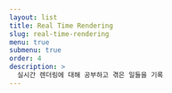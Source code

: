 ```yaml
---
layout: list
title: Real Time Rendering
slug: real-time-rendering
menu: true
submenu: true
order: 4
description: >
  실시간 렌더링에 대해 공부하고 겪은 일들을 기록
---
```

